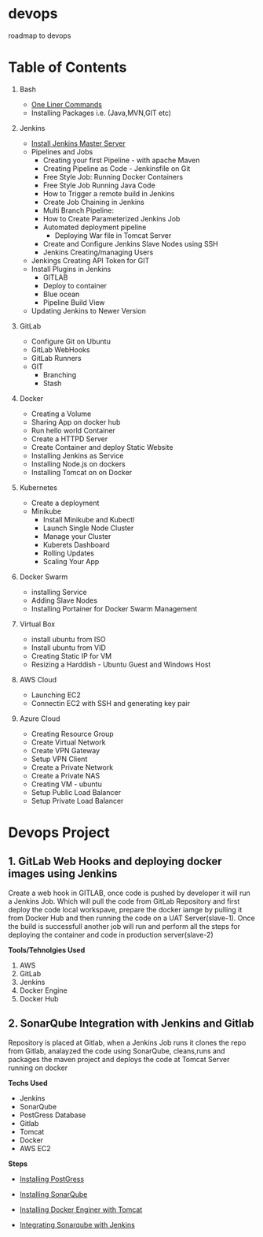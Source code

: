 # devops
roadmap to devops

# Table of Contents
1. Bash
   * [One Liner Commands](https://github.com/jawad1989/devops/blob/master/bash/one-liners/)
   * Installing Packages i.e. (Java,MVN,GIT etc)
   
2. Jenkins
    * [Install Jenkins Master Server](https://github.com/jawad1989/devops/tree/master/Jenkins)
    * Pipelines and Jobs
      * Creating your first Pipeline - with apache Maven
      * Creating Pipeline as Code - Jenkinsfile on Git
      * Free Style Job: Running Docker Containers
      * Free Style Job Running Java Code
      * How to Trigger a remote build in Jenkins
      * Create Job Chaining in Jenkins
      * Multi Branch Pipeline:
      * How to Create Parameterized Jenkins Job
      * Automated deployment pipeline
        * Deploying War file in Tomcat Server
      * Create and Configure Jenkins Slave Nodes using SSH 
      * Jenkins Creating/managing Users
    * Jenkings Creating API Token for GIT
    * Install Plugins in Jenkins 
      * GITLAB
      * Deploy to container
      * Blue ocean
      * Pipeline Build View
    * Updating Jenkins to Newer Version
    
3. GitLab
    * Configure Git on Ubuntu
    * GitLab WebHooks
    * GitLab Runners
    * GIT
       * Branching
       * Stash
  
4. Docker
    * Creating a Volume 
    * Sharing App on docker hub
    * Run hello world Container
    * Create a HTTPD Server
    * Create Container and deploy Static Website
    * Installing Jenkins as Service
    * Installing Node.js on dockers
    * Installing Tomcat on on Docker
5. Kubernetes
    * Create a deployment
    * Minikube
      * Install Minikube and Kubectl
      * Launch Single Node Cluster
      * Manage your Cluster
      * Kuberets Dashboard
      * Rolling Updates
      * Scaling Your App
6. Docker Swarm
    * installing Service
    * Adding Slave Nodes
    * Installing Portainer for Docker Swarm Management
7. Virtual Box
    * install ubuntu from ISO
    * Install ubuntu from VID
    * Creating Static IP for VM
    * Resizing a Harddish - Ubuntu Guest and Windows Host
8. AWS Cloud
    * Launching EC2
    * Connectin EC2 with SSH and generating key pair
9. Azure Cloud
    * Creating Resource Group
    * Create Virtual Network
    * Create VPN Gateway
    * Setup VPN Client
    * Create a Private Network
    * Create a Private NAS
    * Creating VM - ubuntu
    * Setup Public Load Balancer
    * Setup Private Load Balancer
 
    

# Devops Project

## 1. GitLab Web Hooks and deploying docker images using Jenkins
Create a web hook in GITLAB, once code is pushed by developer it will run a Jenkins Job. Which will pull the code from GitLab Repository and first deploy the code local workspave, prepare the docker iamge by pulling it from Docker Hub and then running the code on a UAT Server(slave-1). Once the build is successfull another job will run and perform all the steps for deploying the container and code in production server(slave-2) 

**Tools/Tehnolgies Used**
1. AWS
2. GitLab
3. Jenkins
4. Docker Engine
5. Docker Hub

## 2. SonarQube Integration with Jenkins and Gitlab
Repository is placed at Gitlab, when a Jenkins Job runs it clones the repo from Gitlab, analayzed the code using SonarQube, cleans,runs and packages the maven project and deploys the code at Tomcat Server running on docker

**Techs Used**

* Jenkins
* SonarQube
* PostGress Database
* Gitlab
* Tomcat
* Docker
* AWS EC2

**Steps**

* [Installing PostGress](https://github.com/jawad1989/devops/tree/master/aws/postgress-install)

* [Installing SonarQube](https://github.com/jawad1989/devops/tree/master/sonarqube)

* [Installing Docker Enginer with Tomcat](https://github.com/jawad1989/devops/tree/master/projects/tomcat-docker)

* [Integrating Sonarqube with Jenkins](https://github.com/jawad1989/devops/tree/master/Jenkins/jenkins-sonarqube)
